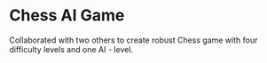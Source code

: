 # Chess AI Game
Collaborated with two others to create robust Chess game with four difficulty levels and one AI - level. 
